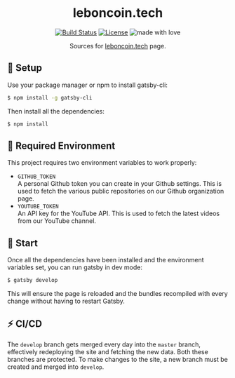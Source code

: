<div align="center">
  <h1>leboncoin.tech</h1>

  [![Build Status](https://travis-ci.org/leboncoin/leboncoin.github.io.svg?branch=develop)](https://travis-ci.org/leboncoin/leboncoin.github.io)
  [![License](https://img.shields.io/badge/license-MIT-blue.svg)](https://github.com/leboncoin/leboncoin.github.io/blob/develop/LICENSE)
  ![made with love](https://img.shields.io/badge/made%20with-love-green)

  Sources for [leboncoin.tech](https://leboncoin.tech) page.

</div>


## :wrench: Setup

Use your package manager or npm to install gatsby-cli:

```sh
$ npm install -g gatsby-cli
```

Then install all the dependencies:

```sh
$ npm install 
```

## :key: Required Environment

This project requires two environment variables to work
properly:

- `GITHUB_TOKEN`  
  A personal Github token you can create in your Github
  settings. This is used to fetch the various public
  repositories on our Github organization page.
- `YOUTUBE_TOKEN`  
  An API key for the YouTube API. This is used to fetch
  the latest videos from our YouTube channel.

## :tada: Start

Once all the dependencies have been installed and the
environment variables set, you can run gatsby in dev
mode:

```sh
$ gatsby develop
```

This will ensure the page is reloaded and the bundles
recompiled with every change without having to restart
Gatsby. 

## :zap: CI/CD

The `develop` branch gets merged every day into the `master` branch, 
effectively redeploying the site and fetching the new data. 
Both these branches are protected. To make changes to the site, a new
branch must be created and merged into `develop`.  
